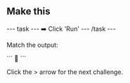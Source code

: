 <h2 class="c-project-heading--task">Make this</h2>
--- task ---
➡️ Click 'Run' 
--- /task ---

Match the output:

<div class="c-project-output">
```
🦡
```
</div>

Click the > arrow for the next challenge.


